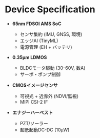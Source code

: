 # Device Specification

- **65nm FDSOI AMS SoC**
  - センサ集約 (IMU, GNSS, 環境)
  - エッジAI (TinyML)
  - 電源管理 (EH + バッテリ)

- **0.35µm LDMOS**
  - BLDCモータ駆動 (30–60V, 数A)
  - サーボ・ポンプ制御

- **CMOSイメージセンサ**
  - 可視光 + 近赤外 (NDVI/監視)
  - MIPI CSI-2 IF

- **エナジーハーベスト**
  - PZT/ソーラー
  - 超低起動DC-DC (10µW)
